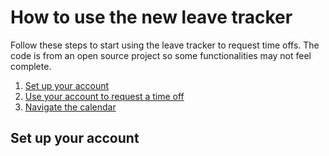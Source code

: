 # How to use the new leave tracker
Follow these steps to start using the leave tracker to request time offs. The code is from an open source project so some functionalities may not feel complete. 
 1. [Set up your account](leaves.md)
 2. [Use your account to request a time off](http://example.com/)
 3. [Navigate the calendar](http://example.com/) 

## Set up your account



<!--stackedit_data:
eyJoaXN0b3J5IjpbLTEwMTA1OTMyOTksNTI1ODY2NjE2LC01Mz
E2MTUyODMsLTUxMDk0NDI2NCwtMTU5OTkxNjAyMSw4NjkzMjMy
NDZdfQ==
-->